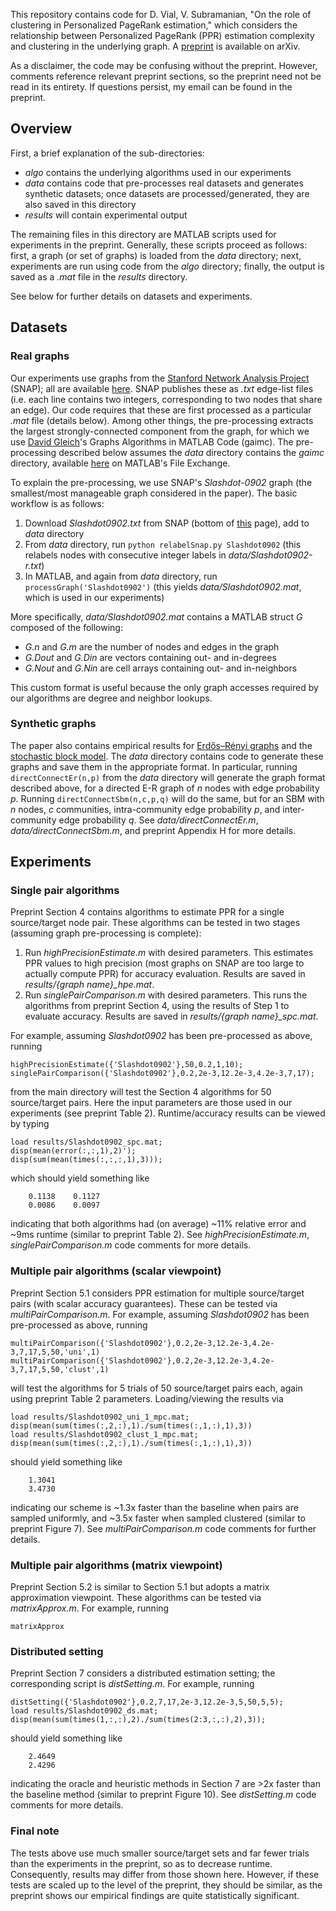 This repository contains code for D. Vial, V. Subramanian, "On the role of clustering in Personalized PageRank estimation," which considers the relationship between Personalized PageRank (PPR) estimation complexity and clustering in the underlying graph. A [preprint](https://arxiv.org/abs/1706.01091) is available on arXiv. 

As a disclaimer, the code may be confusing without the preprint. However, comments reference relevant preprint sections, so the preprint need not be read in its entirety. If questions persist, my email can be found in the preprint.

## Overview

First, a brief explanation of the sub-directories:
 - *algo* contains the underlying algorithms used in our experiments
 - *data* contains code that pre-processes real datasets and generates synthetic datasets; once datasets are processed/generated, they are also saved in this directory
 - *results* will contain experimental output
 
 The remaining files in this directory are MATLAB scripts used for experiments in the preprint. Generally, these scripts proceed as follows: first, a graph (or set of graphs) is loaded from the *data* directory; next, experiments are run using code from the *algo* directory; finally, the output is saved as a *.mat* file in the *results* directory.

See below for further details on datasets and experiments.

## Datasets

### Real graphs

Our experiments use graphs from the [Stanford Network Analysis Project](http://snap.stanford.edu) (SNAP); all are available [here](http://snap.stanford.edu/data/index.html). SNAP publishes these as *.txt* edge-list files (i.e. each line contains two integers, corresponding to two nodes that share an edge). Our code requires that these are first processed as a particular *.mat* file (details below). Among other things, the pre-processing extracts the largest strongly-connected component from the graph, for which we use [David Gleich](https://www.cs.purdue.edu/homes/dgleich/)'s Graphs Algorithms in MATLAB Code (gaimc). The pre-processing described below assumes the *data* directory contains the *gaimc* directory, available [here](https://www.mathworks.com/matlabcentral/fileexchange/24134-gaimc-graph-algorithms-in-matlab-code) on MATLAB's File Exchange.

To explain the pre-processing, we use SNAP's *Slashdot-0902* graph (the smallest/most manageable graph considered in the paper). The basic workflow is as follows:

 1. Download *Slashdot0902.txt* from SNAP (bottom of [this](http://snap.stanford.edu/data/soc-Slashdot0902.html) page), add to *data* directory
2. From *data* directory, run `python relabelSnap.py Slashdot0902` (this relabels nodes with consecutive integer labels in *data/Slashdot0902-r.txt*)
3.  In MATLAB, and again from *data* directory, run `processGraph('Slashdot0902')` (this yields *data/Slashdot0902.mat*, which is used in our experiments)

More specifically, *data/Slashdot0902.mat* contains a MATLAB struct *G* composed of the following:

 - *G.n* and *G.m* are the number of nodes and edges in the graph
 - *G.Dout* and *G.Din* are vectors containing out- and in-degrees
 - *G.Nout* and *G.Nin* are cell arrays containing out- and in-neighbors

This custom format is useful because the only graph accesses required by our algorithms are degree and neighbor lookups.

### Synthetic graphs

The paper also contains empirical results for [Erdős–Rényi graphs](https://en.wikipedia.org/wiki/Erd%C5%91s%E2%80%93R%C3%A9nyi_model) and the [stochastic block model](https://en.wikipedia.org/wiki/Stochastic_block_model). The *data* directory contains code to generate these graphs and save them in the appropriate format. In particular, running `directConnectEr(n,p)` from the *data* directory will generate the graph format described above, for a directed E-R  graph of *n* nodes with edge probability *p*. Running `directConnectSbm(n,c,p,q)` will do the same, but for an SBM with *n* nodes, *c* communities, intra-community edge probability *p*, and inter-community edge probability *q*. See *data/directConnectEr.m*, *data/directConnectSbm.m*, and preprint Appendix H for more details.

## Experiments

### Single pair algorithms

Preprint Section 4 contains algorithms to estimate PPR for a single source/target node pair. These algorithms can be tested in two stages (assuming graph pre-processing is complete):
 1. Run *highPrecisionEstimate.m* with desired parameters. This estimates PPR values to high precision (most graphs on SNAP are too large to actually compute PPR) for accuracy evaluation. Results are saved in *results/{graph name}_hpe.mat*.
 2. Run *singlePairComparison.m* with desired parameters. This runs the algorithms from preprint Section 4, using the results of Step 1 to evaluate accuracy. Results are saved in *results/{graph name}_spc.mat*.

For example, assuming *Slashdot0902* has been pre-processed as above, running
```
highPrecisionEstimate({'Slashdot0902'},50,0.2,1,10);
singlePairComparison({'Slashdot0902'},0.2,2e-3,12.2e-3,4.2e-3,7,17);
```
from the main directory will test the Section 4 algorithms for 50 source/target pairs. Here the input parameters are those used in our experiments (see preprint Table 2). Runtime/accuracy results can be viewed by typing
```
load results/Slashdot0902_spc.mat;
disp(mean(error(:,:,1),2)');
disp(sum(mean(times(:,:,:,1),3)));
```
which should yield something like
```
    0.1138    0.1127
    0.0086    0.0097
```
indicating that both algorithms had (on average) ~11% relative error and ~9ms runtime (similar to preprint Table 2). See *highPrecisionEstimate.m*, *singlePairComparison.m* code comments for more details.

### Multiple pair algorithms (scalar viewpoint)

Preprint Section 5.1 considers PPR estimation for multiple source/target pairs (with scalar accuracy guarantees). These can be tested via *multiPairComparison.m*. For example, assuming *Slashdot0902* has been pre-processed as above, running
```
multiPairComparison({'Slashdot0902'},0.2,2e-3,12.2e-3,4.2e-3,7,17,5,50,'uni',1)
multiPairComparison({'Slashdot0902'},0.2,2e-3,12.2e-3,4.2e-3,7,17,5,50,'clust',1)
```
will test the algorithms for 5 trials of 50 source/target pairs each, again using preprint Table 2 parameters. Loading/viewing the results via
```
load results/Slashdot0902_uni_1_mpc.mat;
disp(mean(sum(times(:,2,:),1)./sum(times(:,1,:),1),3))
load results/Slashdot0902_clust_1_mpc.mat;
disp(mean(sum(times(:,2,:),1)./sum(times(:,1,:),1),3))
```
should yield something like
```
    1.3041
    3.4730
```
indicating our scheme is ~1.3x faster than the baseline when pairs are sampled uniformly, and ~3.5x faster when sampled clustered (similar to preprint Figure 7). See *multiPairComparison.m* code comments for further details.

### Multiple pair algorithms (matrix viewpoint)

Preprint Section 5.2 is similar to Section 5.1 but adopts a matrix approximation viewpoint. These algorithms can be tested via *matrixApprox.m*. For example, running
```
matrixApprox
```


### Distributed setting

Preprint Section 7 considers a distributed estimation setting; the corresponding script is *distSetting.m*.  For example, running
```
distSetting({'Slashdot0902'},0.2,7,17,2e-3,12.2e-3,5,50,5,5);
load results/Slashdot0902_ds.mat;
disp(mean(sum(times(1,:,:),2)./sum(times(2:3,:,:),2),3));
```
should yield something like
```
    2.4649
    2.4296
```
indicating the oracle and heuristic methods in Section 7 are >2x faster than the baseline method (similar to preprint Figure 10). See *distSetting.m* code comments for more details.

### Final note

The tests above use much smaller source/target sets and far fewer trials than the experiments in the preprint, so as to decrease runtime. Consequently, results may differ from those shown here. However, if these tests are scaled up to the level of the preprint, they should be similar, as the preprint shows our empirical findings are quite statistically significant.

